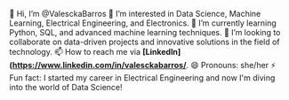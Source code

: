 👋 Hi, I’m @ValesckaBarros
👀 I’m interested in Data Science, Machine Learning, Electrical Engineering, and Electronics.
🌱 I’m currently learning Python, SQL, and advanced machine learning techniques.
💞️ I’m looking to collaborate on data-driven projects and innovative solutions in the field of technology.
📫 How to reach me via **[LinkedIn](https://www.linkedin.com/in/valesckabarros/**.
😄 Pronouns: she/her
⚡ Fun fact: I started my career in Electrical Engineering and now I'm diving into the world of Data Science!
<!---
ValesckaBarros/ValesckaBarros is a ✨ special ✨ repository because its `README.md` (this file) appears on your GitHub profile.
You can click the Preview link to take a look at your changes.
--->
